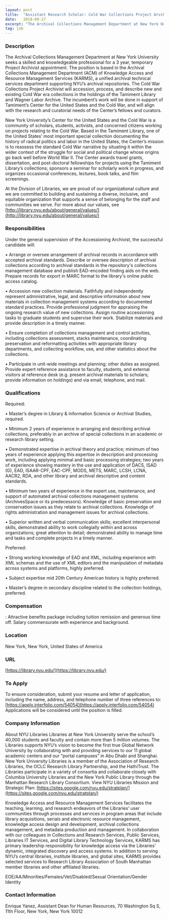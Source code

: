 ```yaml
---
layout: post
title:  "Assistant Research Scholar: Cold War Collections Project Arvchivist - New York University, Division of Libraries"
date:   2018-09-27
excerpt: "The Archival Collections Management Department at New York University seeks a skilled and knowledgeable professional for a 3 year, temporary Project Archivist appointment. The position is based in the Archival Collections Management Department (ACM) of Knowledge Access and Resource Management Services (KARMS), a unified archival technical services department supporting NYU’s..."
tag: job
---
```


### Description   

The Archival Collections Management Department at New York University seeks a skilled and knowledgeable professional for a 3 year, temporary Project Archivist appointment. The position is based in the Archival Collections Management Department (ACM) of Knowledge Access and Resource Management Services (KARMS), a unified archival technical services department supporting NYU’s archival repositories.  The Cold War Collections Project Archivist will accession, process, and describe new and existing Cold War era collections in the holdings of the Tamiment Library and Wagner Labor Archive. The incumbent’s work will be done in support of Tamiment’s Center for the United States and the Cold War, and will align with the research and curatorial needs of the Center’s fellows and curators.

New York University’s Center for the United States and the Cold War is a community of scholars, students, activists, and concerned citizens working on projects relating to the Cold War. Based in the Tamiment Library, one of the United States’ most important special collection documenting the history of radical politics and labor in the United States, the Center’s mission is to reassess the standard Cold War narrative by situating it within the wider context of the struggle for social and political change whose origins go back well before World War II.  The Center awards travel grants, dissertation, and post-doctoral fellowships for projects using the Tamiment Library’s collections; sponsors a seminar for scholarly work in progress, and organizes occasional conferences, lectures, book talks, and film screenings.

At the Division of Libraries, we are proud of our organizational culture and we are committed to building and sustaining a diverse, inclusive, and equitable organization that supports a sense of belonging for the staff and communities we serve. For more about our values, see [http://library.nyu.edu/about/general/values/](http://library.nyu.edu/about/general/values/)


### Responsibilities   

Under the general supervision of the Accessioning Archivist, the successful candidate will:  

• 	Arrange or oversee arrangement of archival records in accordance with accepted archival standards. Describe or oversee description of archival collections according to archival standards in the repository's collections management database and publish EAD-encoded finding aids on the web. Prepare records for export in MARC format to the library's online public access catalog. 

• 	Accession new collection materials. Faithfully and independently represent administrative, legal, and descriptive information about new materials in collection management systems according to documented standard practices. Provide professional judgment for appraising the ongoing research value of new collections. Assign routine accessioning tasks to graduate students and supervise their work. Stabilize materials and provide description in a timely manner.

• 	Ensure completion of collections management and control activities, including collections assessment, stacks maintenance, coordinating preservation and reformatting activities with appropriate library departments, and collecting workflow, use, and other statistics about the collections. 

• 	Participate in unit-wide meetings and planning; other duties as assigned. Provide expert reference assistance to faculty, students, and external visitors at reference desk (e.g. present archival materials to scholars; provide information on holdings) and via email, telephone, and mail. 


### Qualifications   

Required:

• 	Master’s degree in Library & Information Science or Archival Studies, required.

• 	Minimum 2 years of experience in arranging and describing archival collections, preferably in an archive of special collections in an academic or research library setting.

• 	Demonstrated expertise in archival theory and practice; minimum of two years of experience applying this expertise in description and processing work, including applying minimal and basic processing strategies; two years of experience showing mastery in the use and application of DACS, ISAD (G), EAD, ISAAR-CPF, EAC-CPF, MODS, METS, MARC, LCSH, LCNA, AACR2, RDA, and other library and archival descriptive and content standards.

• 	Minimum two years of experience in the expert use, maintenance, and support of automated archival collections management systems (ArchivesSpace or its predecessors). Knowledge of basic preservation and conservation issues as they relate to archival collections. Knowledge of rights administration and management issues for archival collections.

• 	Superior written and verbal communication skills; excellent interpersonal skills, demonstrated ability to work collegially within and across organizations; great attention to detail; demonstrated ability to manage time and tasks and complete projects in a timely manner.

Preferred:

• 	Strong working knowledge of EAD and XML, including experience with XML schemas and the use of XML editors and the manipulation of metadata across systems and platforms, highly preferred.

• 	Subject expertise mid 20th Century American history is highly preferred.

• 	Master’s degree in secondary discipline related to the collection holdings, preferred.


### Compensation   

: Attractive benefits package including tuition remission and generous time off. Salary commensurate with experience and background.


### Location   

New York, New York, United States of America


### URL   

[https://library.nyu.edu/](https://library.nyu.edu/)

### To Apply   

To ensure consideration, submit your resume and letter of application, including the name, address, and telephone number of three references to: [https://apply.interfolio.com/54054](https://apply.interfolio.com/54054)  Applications will be considered until the position is filled.


### Company Information   

About NYU Libraries
Libraries at New York University serve the school’s 40,000 students and faculty and contain more than 5 million volumes. The Libraries supports NYU’s vision to become the first true Global Network University by collaborating with and providing services to our 11 global academic centers and our “portal campuses” in Abu Dhabi and Shanghai. New York University Libraries is a member of the Association of Research Libraries, the OCLC Research Library Partnership, and the HathiTrust. The Libraries participate in a variety of consortia and collaborate closely with Columbia University Libraries and the New York Public Library through the Manhattan Research Library Consortium. View NYU Libraries Mission and Strategic Plan: [https://sites.google.com/nyu.edu/stratplan/](https://sites.google.com/nyu.edu/stratplan/)

Knowledge Access and Resource Management Services facilitates the teaching, learning, and research endeavors of the Libraries’ user communities through processes and services in program areas that include library acquisitions, serials and electronic resource management, knowledge access design and development, archival collections management, and metadata production and management. In collaboration with our colleagues in Collections and Research Services, Public Services, Libraries IT Services, and Digital Library Technology Services, KARMS has primary leadership responsibility for knowledge access via the Libraries’ dynamic, integrated discovery and access systems. In addition to serving NYU’s central libraries, institute libraries, and global sites, KARMS provides selected services to Research Library Association of South Manhattan member libraries and other affiliated libraries.

EOE/AA/Minorities/Females/Vet/Disabled/Sexual Orientation/Gender Identity


### Contact Information   

Enrique Yanez, Assistant Dean for Human Resources, 70 Washington Sq S, 11th Floor, New York, New York 10012


